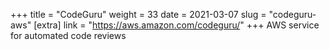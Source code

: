 +++
title = "CodeGuru"
weight = 33
date = 2021-03-07
slug = "codeguru-aws"
[extra]
link = "https://aws.amazon.com/codeguru/"
+++
AWS service for automated code reviews

